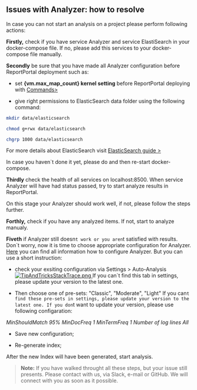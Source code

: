 ## Issues with Analyzer: how to resolve 

In case you can not start an analysis on a project please perform following actions:

**Firstly,**
check if you have service Analyzer and service ElastiSearch in your docker-compose file.
If no, please add this services to your docker-compose file manually.



**Secondly**
be sure that you have made all Analyzer configuration before ReportPortal deployment such as:

* set **{vm.max_map_count} kernel setting** before ReportPortal deploying with [Commands>](https://www.elastic.co/guide/en/elasticsearch/reference/6.1/docker.html#docker-cli-run-prod-mode)

* give right permissions to ElasticSearch data folder using the following command:

```bash
mkdir data/elasticsearch
```

```bash
chmod g+rwx data/elasticsearch
```

```bash
chgrp 1000 data/elasticsearch
```

For more details about ElasticSearch visit [ElasticSearch guide >](https://www.elastic.co/guide/en/elasticsearch/reference/6.1/docker.html#_notes_for_production_use_and_defaults)

In case you haven`t done it yet, please do and then re-start docker-compose.

**Thirdly** 
check the health of all services on localhost:8500. 
When service Analyzer will have had status passed, try to start analyze results in ReportPortal.

On this stage your Analyzer should work well, if not, please follow the steps further.

**Forthly,**
check if you have any analyzed items. If not, start to analyze manualy.

**Fiveth**
if Analyzer still doesn`t work or you aren`t satisfied with results. 
Don`t worry, now it is time to choose appropriate configuration for Analyzer. 
[Here](http://reportportal.io/docs/Auto-Analysis-of-launches%3Econfigure-elasticsearch-settings) you can find all information how to configure Analyzer.
But you can use a short instruction:

* check your exsiting configuration via Settings > Auto-Analysis
[ ![TipAndTricksStackTrace.png](Images/userGuide/AnalysisConfigurations.png) ](Images/userGuide/AnalysisConfigurations.png)
If you can`t find this tab in settings, please update your version to the latest one. 

* Then choose one of pre-sets: "Classic", "Moderate", "Light"
If you can`t find these pre-sets in settings, please update your version to the latest one.
If you don`t want to update your version, please use following configaration:

*MinShouldMatch 95%
MinDocFreq 1
MinTermFreq 1
Number of log lines All*

* Save new configuration;

* Re-generate index;

After the new Index will have been generated, start analysis.

>**Note:** If you have walked throught all these steps, but your issue still presents. Please contact with us, via Slack, e-mail or GitHub.
We will connect with you as soon as it possible.
